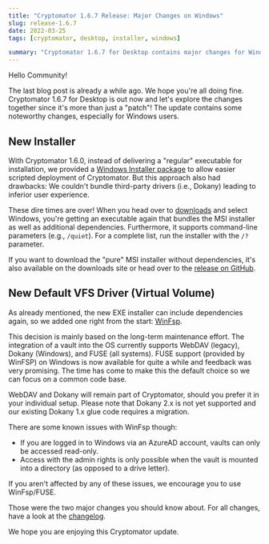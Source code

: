```yaml
---
title: "Cryptomator 1.6.7 Release: Major Changes on Windows"
slug: release-1.6.7
date: 2022-03-25
tags: [cryptomator, desktop, installer, windows]

summary: "Cryptomator 1.6.7 for Desktop contains major changes for Windows users: A new installer and an additional driver."
---
```

Hello Community!

The last blog post is already a while ago. We hope you're all doing fine. Cryptomator 1.6.7 for Desktop is out now and let's explore the changes together since it's more than just a "patch"! The update contains some noteworthy changes, especially for Windows users.

## New Installer
With Cryptomator 1.6.0, instead of delivering a "regular" executable for installation, we provided a [Windows Installer package](https://en.wikipedia.org/wiki/Windows_Installer) to allow easier scripted deployment of Cryptomator. But this approach also had drawbacks: We couldn't bundle third-party drivers (i.e., Dokany) leading to inferior user experience.

These dire times are over! When you head over to [downloads](/downloads/) and select Windows, you're getting an executable again that bundles the MSI installer as well as additional dependencies. Furthermore, it supports command-line parameters (e.g., `/quiet`). For a complete list, run the installer with the `/?` parameter.

If you want to download the "pure" MSI installer without dependencies, it's also available on the downloads site or head over to the [release on GitHub](https://github.com/cryptomator/cryptomator/releases/tag/1.6.7).

## New Default VFS Driver (Virtual Volume)
As already mentioned, the new EXE installer can include dependencies again, so we added one right from the start: [WinFsp](https://winfsp.dev/).

This decision is mainly based on the long-term maintenance effort. The integration of a vault into the OS currently supports WebDAV (legacy), Dokany (Windows), and FUSE (all systems). FUSE support (provided by WinFSP) on Windows is now available for quite a while and feedback was very promising. The time has come to make this the default choice so we can focus on a common code base.

WebDAV and Dokany will remain part of Cryptomator, should you prefer it in your individual setup. Please note that Dokany 2.x is not yet supported and our existing Dokany 1.x glue code requires a migration.

There are some known issues with WinFsp though:
- If you are logged in to Windows via an AzureAD account, vaults can only be accessed read-only.
- Access with the admin rights is only possible when the vault is mounted into a directory (as opposed to a drive letter).

If you aren't affected by any of these issues, we encourage you to use WinFsp/FUSE.

Those were the two major changes you should know about. For all changes, have a look at the [changelog](https://github.com/cryptomator/cryptomator/releases/tag/1.6.7).

We hope you are enjoying this Cryptomator update.
